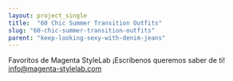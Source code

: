 ```yaml
---
layout: project_single
title:  "60 Chic Summer Transition Outfits"
slug: "60-chic-summer-transition-outfits"
parent: "keep-looking-sexy-with-denim-jeans"
---
```

Favoritos de Magenta StyleLab ¡Escríbenos queremos saber de ti! info@magenta-stylelab.com